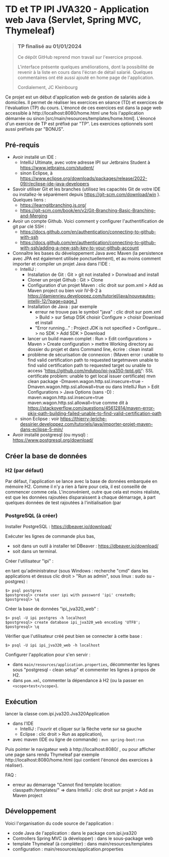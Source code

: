 # TD et TP IPI JVA320 - Application web Java (Servlet, Spring MVC, Thymeleaf)

> ### TP finalisé au 01/01/2024
> Ce dépôt GitHub reprend mon travail sur l'exercice proposé.
> 
> L'interface présente quelques améliorations, dont la possibilité de revenir à la liste en cours dans l'écran de détail salarié. Quelques commentaires ont été aussi ajouté en home page de l'application.
> 
> Cordialement,
> JC Kleinbourg

Ce projet est un début d'application web de gestion de salariés aide à domiciles.
Il permet de réaliser les exercices en séance (TD) et exercices de l'évaluation (TP) du cours.
L'énoncé de ces exercices est dans la page web accessible à http://localhost:8080/home.html
une fois l'application démarrée ou sinon [src/main/resources/templates/home.html].
L'énoncé d'un exercice de TP est préfixé par "TP". Les exercices optionnels sont aussi préfixés par "BONUS".

## Pré-requis

- Avoir installé un IDE :
    - IntelliJ Ultimate, avec votre adresse IPI sur Jetbrains Student à https://www.jetbrains.com/student/
    - sinon Eclipse, à https://www.eclipse.org/downloads/packages/release/2022-09/r/eclipse-ide-java-developers
- Savoir utiliser Git et les branches (utilisez les capacités Git de votre IDE ou installez-le séparément depuis
  https://git-scm.com/download/win ). Quelques liens :
    - https://learngitbranching.js.org/
    - https://git-scm.com/book/en/v2/Git-Branching-Basic-Branching-and-Merging
- Avoir un compte Github. Voici comment y configurer l'authentification de git par clé SSH :
    - https://docs.github.com/en/authentication/connecting-to-github-with-ssh
    - https://docs.github.com/en/authentication/connecting-to-github-with-ssh/adding-a-new-ssh-key-to-your-github-account
- Connaître les bases du développement Java avec Maven (la persistence avec JPA est également utilisée ponctuellement),
  et au moins comment importer et compiler un projet Java dans l'IDE :
    - IntelliJ :
        - Installation de Git : Git > git not installed > Donwload and install
        - Cloner un projet Github : Git > Clone
        - Configuration d'un projet Maven : clic droit sur pom.xml > Add as Maven project ou bien voir IV-B-2 à https://damienrieu.developpez.com/tutoriel/java/nouveautes-intellij-12/?page=page_1
        - Installation de Java : par exemple
            - erreur ne trouve pas le symbol "java" : clic droit sur pom.xml > Build > sur Setup DSK choisir Configure > choisir Download et install
            - "Error running..." : Project JDK is not specified > Configure... > no SDK > Add SDK > Download
        - lancer un build maven complet : Run > Edit configurations > Maven > Create configuration > mettre Working directory au dossier du projet et dans Command line, écrire : clean install
        - problème de sécurisation de connexion :
          (Maven error : unable to find valid certification path to requested targetmaven unable to find valid certification path to requested target
          ou
          unable to access 'https://github.com/mdutoo/ipi-jva350-tptd.git/': SSL certificate problem: unable to get local issuer certificate)
          mvn clean package -Dmaven.wagon.http.ssl.insecure=true -Dmaven.wagon.http.ssl.allowall=true
          ou dans IntelliJ Run > Edit Configurations > Java Options (sans -D) : maven.wagon.http.ssl.insecure=true maven.wagon.http.ssl.allowall=true
          comme dit à https://stackoverflow.com/questions/45612814/maven-error-pkix-path-building-failed-unable-to-find-valid-certification-path
    - sinon Eclipse : voir https://thierry-leriche-dessirier.developpez.com/tutoriels/java/importer-projet-maven-dans-eclipse-5-min/
- Avoir installé postgresql (ou mysql) : https://www.postgresql.org/download/

## Créer la base de données

### H2 (par défaut)

Par défaut, l'application se lance avec la base de données embarquée en mémoire H2.
Comme il n'y a rien à faire pour cela, il est conseillé de commencer comme cela.
L'inconvénient, outre que cela est moins réaliste, est que les données rajoutées
disparaissent à chaque démarrage, à part quelques données de test rajoutées
à l'initialisation (par  

### PostgreSQL (à créer)

Installer PostgreSQL : https://dbeaver.io/download/

Exécuter les lignes de commande plus bas,
- soit dans un outil à installer tel DBeaver : https://dbeaver.io/download/
- soit dans un terminal.

Créer l'utilisateur "ipi" :

en tant qu'administrateur (sous Windows : recherche "cmd" dans les applications et dessus clic droit > "Run as admin", sous linux : sudo su - postgres) :

    $> psql postgres
    $postgresql> create user ipi with password 'ipi' createdb;
    $postgresql> \q

Créer la base de données "ipi_jva320_web" :

	$> psql -U ipi postgres -h localhost
	$postgresql> create database ipi_jva320_web encoding 'UTF8';
    $postgresql> \q

Vérifier que l'utilisateur créé peut bien se connecter à cette base :

	$> psql -U ipi ipi_jva320_web -h localhost

Configurer l'application pour s'en servir :
- dans ```main/resources/application.properties```, décommenter les lignes sous "postgresql - clean setup" et commenter les lignes à propos de H2.
- dans ```pom.xml```, commenter la dépendance à H2 (ou la passer en ```<scope>test</scope>```).


## Exécution

lancer la classe com.ipi.jva320.Jva320Application
- dans l'IDE
  - IntelliJ : l'ouvrir et cliquer sur la flèche verte sur sa gauche
  - Eclipse : clic droit > Run as application),
- avec maven (IDE ou ligne de commande) : ```mvn spring-boot:run```

Puis pointer le navigateur web à http://localhost:8080/ , ou pour afficher une page sans rendu Thymeleaf par exemple http://localhost:8080/home.html (qui contient l'énoncé des exercices à réaliser).

FAQ :
- erreur au démarrage "Cannot find template location: classpath:/templates/" => dans IntelliJ : clic droit sur projet > Add as Maven project


## Développement

Voici l'organisation du code source de l'application :
- code Java de l'application : dans le package com.ipi.jva320
- Controllers Spring MVC (à développer) : dans le sous-package web
- template Thymeleaf (à compléter) : dans main/resources/templates
- configuration : main/resources/application.properties
